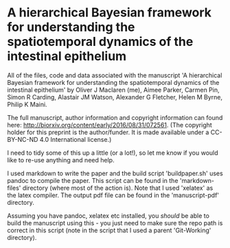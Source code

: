 # A hierarchical Bayesian framework for understanding the spatiotemporal dynamics of the intestinal epithelium
All of the files, code and data associated with the manuscript 'A hierarchical Bayesian framework for understanding the spatiotemporal dynamics of the intestinal epithelium' by Oliver J Maclaren (me), Aimee Parker, Carmen Pin, Simon R Carding, Alastair JM Watson, Alexander G Fletcher, Helen M Byrne, Philip K Maini.

The full manuscript, author information and copyright information can found here: http://biorxiv.org/content/early/2016/08/31/072561. (The copyright holder for this preprint is the author/funder. It is made available under a CC-BY-NC-ND 4.0 International license.)

I need to tidy some of this up a little (or a lot!), so let me know if you would like to re-use anything and need help.

I used markdown to write the paper and the build script 'buildpaper.sh' uses pandoc to compile the paper. This script can be found in the 'markdown-files' directory (where most of the action is). Note that I used 'xelatex' as the latex compiler. The output pdf file can be found in the 'manuscript-pdf' directory.

Assuming you have pandoc, xelatex etc installed, you *should* be able to build the manuscript using this - you just need to make sure the repo path is correct in this script (note in the script that I used a parent 'Git-Working' directory).  